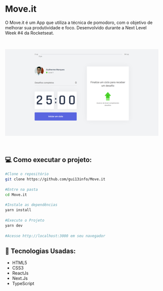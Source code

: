 # Move.it

O Move.it é um App que utiliza a técnica de pomodoro, com o objetivo de melhorar sua produtividade e foco. 
Desenvolvido durante a Next Level Week #4 da Rocketseat.

<br />

<p align="center">
    <img src="https://github.com/gui13info/Move.it/blob/master/.github/move.it.png" alt="Preview Project" width="800px" />
</p>

<br />

## :computer: Como executar o projeto:

```sh
#Clone o repositório
git clone https://github.com/gui13info/Move.it

#Entre na pasta
cd Move.it

#Instale as dependências
yarn install

#Execute o Projeto
yarn dev

#Acesse http://localhost:3000 em seu navegador
```

## :rocket: Tecnologias Usadas:
- HTML5
- CSS3
- ReactJs
- Next.Js
- TypeScript
